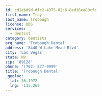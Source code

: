 ```yaml
---
id: cd1ebd9d-dfc2-4375-82c6-8ed16ea80cfc
first_name: Troy
last_name: Trobough
license: DDS
services:
  - dentist
category: dentists
org_name: 'Trobough Dental'
address: '8440 W Lake Mead Blvd'
city: 'Las Vegas'
state: NV
zip: '89128'
phone: '(702) 877-9999'
title: 'Trobough Dental'
_geoloc:
  lat: 36.1972
  lng: -115.269
---
```

